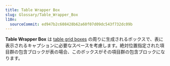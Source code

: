 ```yaml
---
title: Table Wrapper Box
slug: Glossary/Table_Wrapper_Box
l10n:
  sourceCommit: ed947b2c608428b62a60f07d09dc543f732dc09b
---
```


**Table Wrapper Box** は [table grid boxes](/ja/docs/Glossary/Table_Grid_Box) の周りに生成されるボックスで、表に表示されるキャプションに必要なスペースを考慮します。絶対位置指定された項目群の包含ブロックが表の場合、このボックスがその項目群の包含ブロックになります。
